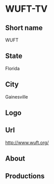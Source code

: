 # WUFT-TV

## Short name

WUFT

## State

Florida

## City

Gainesville

## Logo



## Url

http://www.wuft.org/

## About



## Productions


